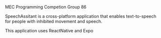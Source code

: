 MEC Programming Competion Group 86

SpeechAssitant is a cross-platform application that enables text-to-speech for people with inhibited movement and speech. 

This application uses ReactNative and Expo
